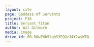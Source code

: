 ```yaml
---
layout: cite
page: Goddess of Servants
project: F16
title: Servant Titan
author: Wil Gilmore
media: Image
drive_id: 0B-R6wZWb9lqhS3FQQzJ4Y2wyWTQ
---
```

